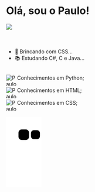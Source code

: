
<h1>Olá, sou o Paulo!</h1>


<link rel="stylesheet" href="https://cdn.jsdelivr.net/gh/devicons/devicon@v2.14.0/devicon.min.css">

<div align="left">
  <img height="180em" src="https://github-readme-stats.vercel.app/api?username=sanpaa&show_icons=true&theme=great-gatsby&include_all_commits=true&count_private=true">
</div>
<br><br>
 
- 🔭 Brincando com CSS...
- 📚 Estudando C#, C e Java...
  
  
<div style="display: inline_block"><br>
Conhecimentos em Python;
  <img align="left" alt="Paulo.PY" height="30" width="30" src="https://cdn.jsdelivr.net/gh/devicons/devicon/icons/python/python-original.svg"> <br><br>
Conhecimentos em HTML;
  <img align="left" alt="Paulo.HTML" height="30" width="30" src="https://cdn.jsdelivr.net/gh/devicons/devicon/icons/html5/html5-original.svg"> <br><br>
Conhecimentos em CSS;
  <img align="left" alt="Paulo.CSS" height="30" width="30" src="https://cdn.jsdelivr.net/gh/devicons/devicon/icons/css3/css3-original.svg"> <br><br>
 

  ![Snake animation](https://github.com/sanpaa/Elcezada/blob/output/github-contribution-grid-snake.svg)
